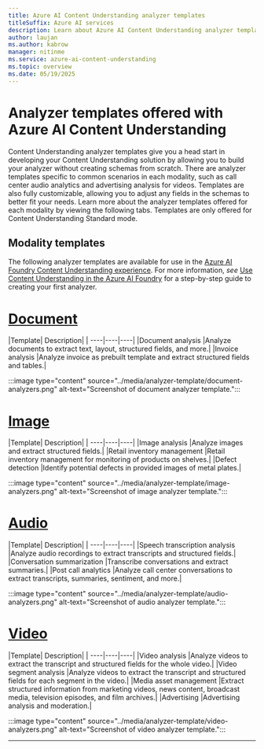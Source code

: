 ```yaml
---
title: Azure AI Content Understanding analyzer templates
titleSuffix: Azure AI services
description: Learn about Azure AI Content Understanding analyzer templates.
author: laujan
ms.author: kabrow
manager: nitinme
ms.service: azure-ai-content-understanding
ms.topic: overview
ms.date: 05/19/2025
---
```


# Analyzer templates offered with Azure AI Content Understanding

Content Understanding analyzer templates give you a head start in developing your Content Understanding solution by allowing you to build your analyzer without creating schemas from scratch.
There are analyzer templates specific to common scenarios in each modality, such as call center audio analytics and advertising analysis for videos. Templates are also fully customizable, allowing you to adjust any
fields in the schemas to better fit your needs. Learn more about the analyzer templates offered for each modality by viewing the following tabs. Templates are only offered for Content Understanding Standard mode.

## Modality templates

The following analyzer templates are available for use in the [Azure AI Foundry Content Understanding experience](https://aka.ms/cu-landing). For more information, *see* [Use Content Understanding in the Azure AI Foundry](../quickstart/use-ai-foundry.md) for a step-by-step guide to creating your first analyzer.

# [Document](#tab/document)

|Template| Description|
| ----|----|----|
|Document analysis |Analyze documents to extract text, layout, structured fields, and more.|
|Invoice analysis |Analyze invoice as prebuilt template and extract structured fields and tables.|

   :::image type="content" source="../media/analyzer-template/document-analyzers.png" alt-text="Screenshot of document analyzer template.":::

# [Image](#tab/image)

|Template| Description|
| ----|----|----|
|Image analysis |Analyze images and extract structured fields.|
|Retail inventory management |Retail inventory management for monitoring of products on shelves.|
|Defect detection |Identify potential defects in provided images of metal plates.|

   :::image type="content" source="../media/analyzer-template/image-analyzers.png" alt-text="Screenshot of image analyzer template.":::

# [Audio](#tab/audio)

|Template| Description|
| ----|----|----|
|Speech transcription analysis |Analyze audio recordings to extract transcripts and structured fields.|
|Conversation summarization |Transcribe conversations and extract summaries.|
|Post call analytics |Analyze call center conversations to extract transcripts, summaries, sentiment, and more.|


   :::image type="content" source="../media/analyzer-template/audio-analyzers.png" alt-text="Screenshot of audio analyzer template.":::

# [Video](#tab/video)

|Template| Description|
| ----|----|----|
|Video analysis |Analyze videos to extract the transcript and structured fields for the whole video.|
|Video segment analysis |Analyze videos to extract the transcript and structured fields for each segment in the video.|
|Media asset management |Extract structured information from marketing videos, news content, broadcast media, television episodes, and film archives.|
|Advertising |Advertising analysis and moderation.|


   :::image type="content" source="../media/analyzer-template/video-analyzers.png" alt-text="Screenshot of video analyzer template.":::

---
